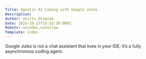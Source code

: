 ```yaml
---
Title: Agentic AI Coding with Google Jules
Description: 
Author: Shittu Olumide
Date: 2025-10-27T15:53:10.000Z
Robots: noindex,nofollow
Template: index
---
```

Google Jules is not a chat assistant that lives in your IDE; it’s a fully asynchronous coding agent.
